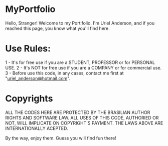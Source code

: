 # MyPortfolio

Hello, Stranger! Welcome to my Portifolio.
I'm Uriel Anderson, and if you reached this page, you know what you'll find here.

# Use Rules:

1 - It's for free use if you are a STUDENT, PROFESSOR or for PERSONAL USE.
2 - It's NOT for free use if you are a COMPANY or for commercial use.
3 - Before use this code, in any cases, contact me first at "uriel_anderson@hotmail.com".

# Copyrights

ALL THE CODES HERE ARE PROTECTED BY THE BRASILIAN AUTHOR RIGHTS AND SOFTWARE LAW.
ALL USES OF THIS CODE, AUTHORIED OR NOT, WILL IMPLICATE ON COPYRIGHT'S PAYMENT.
THE LAWS ABOVE ARE INTERNATIONALLY ACEPTED.

By the way, enjoy them. Guess you will find fun there!
